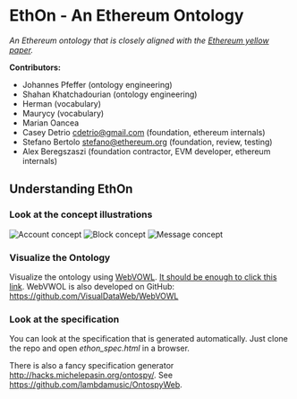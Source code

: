 # EthOn - An Ethereum Ontology
_An Ethereum ontology that is closely aligned with the [Ethereum yellow paper](https://github.com/ethereum/yellowpaper)._

__Contributors:__
* Johannes Pfeffer (ontology engineering)
* Shahan Khatchadourian (ontology engineering)
* Herman (vocabulary)
* Maurycy (vocabulary)
* Marian Oancea
* Casey Detrio cdetrio@gmail.com (foundation, ethereum internals)
* Stefano Bertolo <stefano@ethereum.org> (foundation, review, testing)
* Alex Beregszaszi (foundation contractor, EVM developer, ethereum internals)

## Understanding EthOn
### Look at the concept illustrations
![Account concept](https://github.com/ConsenSys/ethereum-ontology/blob/master/spec_resources/img/account_concept.png)
![Block concept](https://github.com/ConsenSys/ethereum-ontology/blob/master/spec_resources/img/block_concept.png)
![Message concept](https://github.com/ConsenSys/ethereum-ontology/blob/master/spec_resources/img/message_concept.png)

### Visualize the Ontology
Visualize the ontology using [WebVOWL](http://vowl.visualdataweb.org/webvowl/).
[It should be enough to click this link](http://vowl.visualdataweb.org/webvowl/#iri=https://raw.githubusercontent.com/ConsenSys/ethereum-ontology/master/ethon.rdf?token=ABeN2FXA5BqQMkSypsnxRyvsbDQwgZGKks5YUVL0wA%3D%3D). 
WebVWOL is also developed on GitHub: https://github.com/VisualDataWeb/WebVOWL

### Look at the specification
You can look at the specification that is generated automatically. Just clone the repo and open _ethon_spec.html_ in a browser.

There is also a fancy specification generator http://hacks.michelepasin.org/ontospy/. See https://github.com/lambdamusic/OntospyWeb.